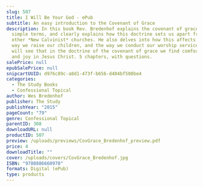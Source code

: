 ```yaml
---
slug: 507
title: I Will Be Your God - ePub
subtitle: An easy introduction to the Covenant of Grace
description: In this book Rev. Bredenhof explains the covenant of grace in
  simple terms, and clearly explains how this doctrine sets us apart from most
  other *New Calvinist* churches. He also delves into how this affects the
  way we raise our children, and the way we conduct our worship services. You
  will see that in the doctrine of the covenant of grace we find comfort, hope,
  and joy in Jesus Christ. 5 chapters, with questions.
salePrice: null
epubSalePrice: null
snipcartUUID: d976c89c-a8d1-473f-b656-d404bf508be4
categories:
  - The Study Books
  - Confessional Topical
author: Wes Bredenhof
publisher: The Study
publishYear: "2015"
pageCount: "79"
genre: Confessional Topical
parentID: 308
downloadURL: null
productID: 507
preview: /uploads/previews/CovGrace_Bredenhof_preview.pdf
price: 4
downloadTitle: ""
cover: /uploads/covers/CovGrace_Bredenhof.jpg
ISBN: "9780886660970"
formats: Digital (ePub)
type: products
---
```

